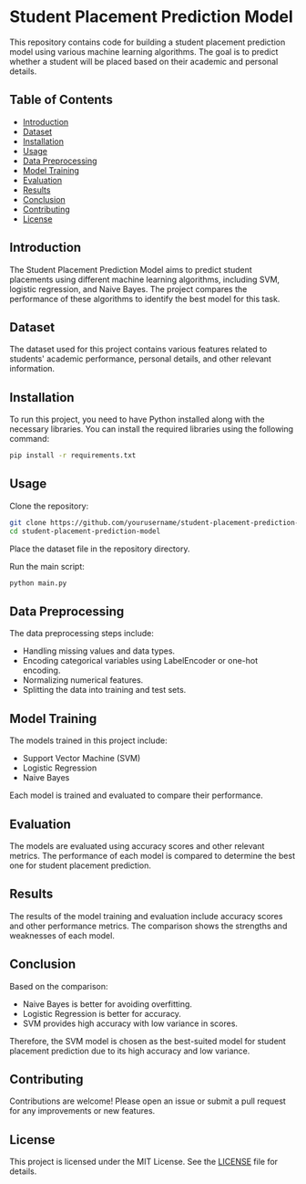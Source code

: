 # Student Placement Prediction Model

This repository contains code for building a student placement prediction model using various machine learning algorithms. The goal is to predict whether a student will be placed based on their academic and personal details.

## Table of Contents

- [Introduction](#introduction)
- [Dataset](#dataset)
- [Installation](#installation)
- [Usage](#usage)
- [Data Preprocessing](#data-preprocessing)
- [Model Training](#model-training)
- [Evaluation](#evaluation)
- [Results](#results)
- [Conclusion](#conclusion)
- [Contributing](#contributing)
- [License](#license)

## Introduction

The Student Placement Prediction Model aims to predict student placements using different machine learning algorithms, including SVM, logistic regression, and Naive Bayes. The project compares the performance of these algorithms to identify the best model for this task.

## Dataset

The dataset used for this project contains various features related to students' academic performance, personal details, and other relevant information.

## Installation

To run this project, you need to have Python installed along with the necessary libraries. You can install the required libraries using the following command:

```bash
pip install -r requirements.txt
```

## Usage

Clone the repository:

```bash
git clone https://github.com/yourusername/student-placement-prediction-model.git
cd student-placement-prediction-model
```

Place the dataset file in the repository directory.

Run the main script:

```bash
python main.py
```
## Data Preprocessing

The data preprocessing steps include:

- Handling missing values and data types.
- Encoding categorical variables using LabelEncoder or one-hot encoding.
- Normalizing numerical features.
- Splitting the data into training and test sets.
  
## Model Training

The models trained in this project include:

- Support Vector Machine (SVM)
- Logistic Regression
- Naive Bayes

Each model is trained and evaluated to compare their performance.

## Evaluation
The models are evaluated using accuracy scores and other relevant metrics. The performance of each model is compared to determine the best one for student placement prediction.

## Results
The results of the model training and evaluation include accuracy scores and other performance metrics. The comparison shows the strengths and weaknesses of each model.

## Conclusion
Based on the comparison:

- Naive Bayes is better for avoiding overfitting.
- Logistic Regression is better for accuracy.
- SVM provides high accuracy with low variance in scores.

Therefore, the SVM model is chosen as the best-suited model for student placement prediction due to its high accuracy and low variance.

## Contributing
Contributions are welcome! Please open an issue or submit a pull request for any improvements or new features.

## License
This project is licensed under the MIT License. See the [LICENSE](/LICENSE) file for details.

